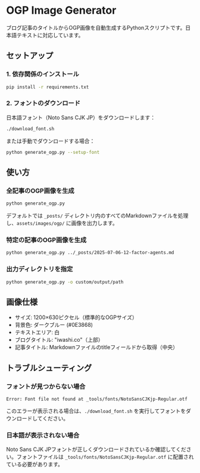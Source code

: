 # OGP Image Generator

ブログ記事のタイトルからOGP画像を自動生成するPythonスクリプトです。日本語テキストに対応しています。

## セットアップ

### 1. 依存関係のインストール

```bash
pip install -r requirements.txt
```

### 2. フォントのダウンロード

日本語フォント（Noto Sans CJK JP）をダウンロードします：

```bash
./download_font.sh
```

または手動でダウンロードする場合：

```bash
python generate_ogp.py --setup-font
```

## 使い方

### 全記事のOGP画像を生成

```bash
python generate_ogp.py
```

デフォルトでは `_posts/` ディレクトリ内のすべてのMarkdownファイルを処理し、`assets/images/ogp/` に画像を出力します。

### 特定の記事のOGP画像を生成

```bash
python generate_ogp.py ../_posts/2025-07-06-12-factor-agents.md
```

### 出力ディレクトリを指定

```bash
python generate_ogp.py -o custom/output/path
```

## 画像仕様

- サイズ: 1200×630ピクセル（標準的なOGPサイズ）
- 背景色: ダークブルー (#0E3868)
- テキストエリア: 白
- ブログタイトル: "iwashi.co"（上部）
- 記事タイトル: Markdownファイルのtitleフィールドから取得（中央）

## トラブルシューティング

### フォントが見つからない場合

```
Error: Font file not found at _tools/fonts/NotoSansCJKjp-Regular.otf
```

このエラーが表示される場合は、`./download_font.sh` を実行してフォントをダウンロードしてください。

### 日本語が表示されない場合

Noto Sans CJK JPフォントが正しくダウンロードされているか確認してください。フォントファイルは `_tools/fonts/NotoSansCJKjp-Regular.otf` に配置されている必要があります。